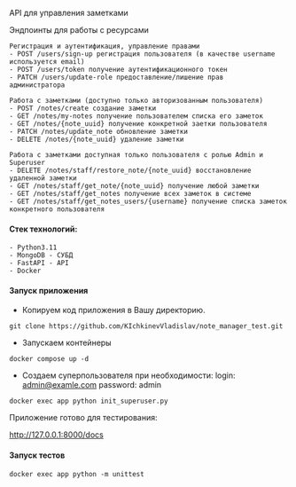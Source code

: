 API для управления заметками

Эндпоинты для работы с ресурсами

    Регистрация и аутентификация, управление правами
    - POST /users/sign-up регистрация пользователя (в качестве username используется email)
    - POST /users/token получение аутентификационного токен
    - PATCH /users/update-role предоставление/лишение прав      администратора

    Работа с заметками (доступно только авторизованным пользователя)
    - POST /notes/create создание заметки
    - GET /notes/my-notes получение пользователем списка его заметок
    - GET /notes/{note_uuid} получение конкретной заетки пользователя
    - PATCH /notes/update_note обновление заметки
    - DELETE /notes/{note_uuid} удаление заметки

    Работа с заметками доступная только пользователя с ролью Admin и Superuser
    - DELETE /notes/staff/restore_note/{note_uuid} восстановление удаленной заметки
    - GET /notes/staff/get_note/{note_uuid} получение любой заметки
    - GET /notes/staff/get_notes получение всех заметок в системе
    - GET /notes/staff/get_notes_users/{username} получение списка заметок конкретного пользователя

#### Стек технологий:
    - Python3.11
    - MongoDB - СУБД
    - FastAPI - API
    - Docker

#### Запуск приложения

- Копируем код приложения в Вашу директорию.

`git clone https://github.com/KIchkinevVladislav/note_manager_test.git`

- Запускаем контейнеры

`docker compose up -d`

- Создаем суперпользователя при необходимости:
    login: admin@examle.com
    password: admin

`docker exec app python init_superuser.py`

Приложение готово для тестирования:

http://127.0.0.1:8000/docs

#### Запуск тестов

`docker exec app python -m unittest`